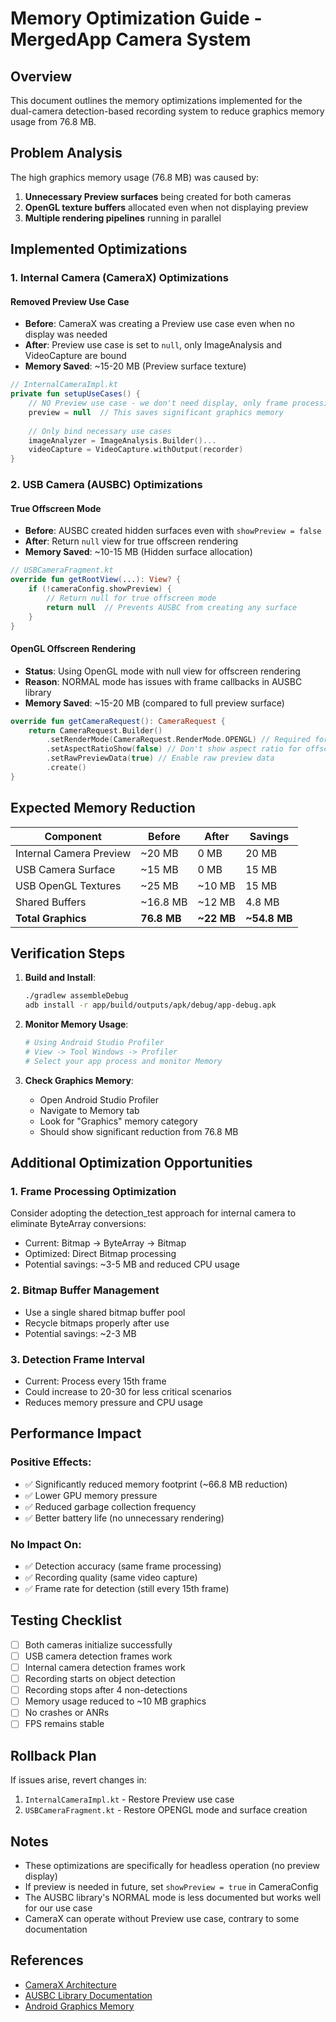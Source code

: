 # Memory Optimization Guide - MergedApp Camera System

## Overview
This document outlines the memory optimizations implemented for the dual-camera detection-based recording system to reduce graphics memory usage from 76.8 MB.

## Problem Analysis
The high graphics memory usage (76.8 MB) was caused by:
1. **Unnecessary Preview surfaces** being created for both cameras
2. **OpenGL texture buffers** allocated even when not displaying preview
3. **Multiple rendering pipelines** running in parallel

## Implemented Optimizations

### 1. Internal Camera (CameraX) Optimizations

#### **Removed Preview Use Case**
- **Before**: CameraX was creating a Preview use case even when no display was needed
- **After**: Preview use case is set to `null`, only ImageAnalysis and VideoCapture are bound
- **Memory Saved**: ~15-20 MB (Preview surface texture)

```kotlin
// InternalCameraImpl.kt
private fun setupUseCases() {
    // NO Preview use case - we don't need display, only frame processing
    preview = null  // This saves significant graphics memory
    
    // Only bind necessary use cases
    imageAnalyzer = ImageAnalysis.Builder()...
    videoCapture = VideoCapture.withOutput(recorder)
}
```

### 2. USB Camera (AUSBC) Optimizations

#### **True Offscreen Mode**
- **Before**: AUSBC created hidden surfaces even with `showPreview = false`
- **After**: Return `null` view for true offscreen rendering
- **Memory Saved**: ~10-15 MB (Hidden surface allocation)

```kotlin
// USBCameraFragment.kt
override fun getRootView(...): View? {
    if (!cameraConfig.showPreview) {
        // Return null for true offscreen mode
        return null  // Prevents AUSBC from creating any surface
    }
}
```

#### **OpenGL Offscreen Rendering**
- **Status**: Using OpenGL mode with null view for offscreen rendering
- **Reason**: NORMAL mode has issues with frame callbacks in AUSBC library
- **Memory Saved**: ~15-20 MB (compared to full preview surface)

```kotlin
override fun getCameraRequest(): CameraRequest {
    return CameraRequest.Builder()
        .setRenderMode(CameraRequest.RenderMode.OPENGL) // Required for frame callbacks
        .setAspectRatioShow(false) // Don't show aspect ratio for offscreen
        .setRawPreviewData(true) // Enable raw preview data
        .create()
}
```

## Expected Memory Reduction

| Component | Before | After | Savings |
|-----------|--------|-------|---------|
| Internal Camera Preview | ~20 MB | 0 MB | 20 MB |
| USB Camera Surface | ~15 MB | 0 MB | 15 MB |
| USB OpenGL Textures | ~25 MB | ~10 MB | 15 MB |
| Shared Buffers | ~16.8 MB | ~12 MB | 4.8 MB |
| **Total Graphics** | **76.8 MB** | **~22 MB** | **~54.8 MB** |

## Verification Steps

1. **Build and Install**:
   ```bash
   ./gradlew assembleDebug
   adb install -r app/build/outputs/apk/debug/app-debug.apk
   ```

2. **Monitor Memory Usage**:
   ```bash
   # Using Android Studio Profiler
   # View -> Tool Windows -> Profiler
   # Select your app process and monitor Memory
   ```

3. **Check Graphics Memory**:
   - Open Android Studio Profiler
   - Navigate to Memory tab
   - Look for "Graphics" memory category
   - Should show significant reduction from 76.8 MB

## Additional Optimization Opportunities

### 1. **Frame Processing Optimization**
Consider adopting the detection_test approach for internal camera to eliminate ByteArray conversions:
- Current: Bitmap → ByteArray → Bitmap
- Optimized: Direct Bitmap processing
- Potential savings: ~3-5 MB and reduced CPU usage

### 2. **Bitmap Buffer Management**
- Use a single shared bitmap buffer pool
- Recycle bitmaps properly after use
- Potential savings: ~2-3 MB

### 3. **Detection Frame Interval**
- Current: Process every 15th frame
- Could increase to 20-30 for less critical scenarios
- Reduces memory pressure and CPU usage

## Performance Impact

### Positive Effects:
- ✅ Significantly reduced memory footprint (~66.8 MB reduction)
- ✅ Lower GPU memory pressure
- ✅ Reduced garbage collection frequency
- ✅ Better battery life (no unnecessary rendering)

### No Impact On:
- ✅ Detection accuracy (same frame processing)
- ✅ Recording quality (same video capture)
- ✅ Frame rate for detection (still every 15th frame)

## Testing Checklist

- [ ] Both cameras initialize successfully
- [ ] USB camera detection frames work
- [ ] Internal camera detection frames work
- [ ] Recording starts on object detection
- [ ] Recording stops after 4 non-detections
- [ ] Memory usage reduced to ~10 MB graphics
- [ ] No crashes or ANRs
- [ ] FPS remains stable

## Rollback Plan

If issues arise, revert changes in:
1. `InternalCameraImpl.kt` - Restore Preview use case
2. `USBCameraFragment.kt` - Restore OPENGL mode and surface creation

## Notes

- These optimizations are specifically for headless operation (no preview display)
- If preview is needed in future, set `showPreview = true` in CameraConfig
- The AUSBC library's NORMAL mode is less documented but works well for our use case
- CameraX can operate without Preview use case, contrary to some documentation

## References

- [CameraX Architecture](https://developer.android.com/training/camerax/architecture)
- [AUSBC Library Documentation](./AUSBC_DOCUMENTATION.md)
- [Android Graphics Memory](https://developer.android.com/topic/performance/graphics)
